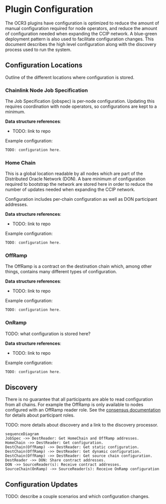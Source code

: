 # Plugin Configuration

The OCR3 plugins have configuration is optimized to reduce the amount of
manual configuration required for node operators, and reduce the amount of
configuration needed when expanding the CCIP network. A blue-green deployment
pattern is also used to facilitate configuration changes. This document
describes the high level configuration along with the discovery process used to
run the system.

## Configuration Locations

Outline of the different locations where configuration is stored.

### Chainlink Node Job Specification

The Job Specification (jobspec) is per-node configuration. Updating this
requires coordination with node operators, so configurations are kept to a
minimum.

**Data structure references**:

* TODO: link to repo

Example configuration:

```go
TODO: configuration here.
```

### Home Chain

This is a global location readable by all nodes which are part of the
Distributed Oracle Network (DON). A bare minimum of configuration required to
bootstrap the network are stored here in order to reduce the number of updates
needed when expanding the CCIP network.

Configuration includes per-chain configuration as well as DON participant
addresses.

**Data structure references**:

* TODO: link to repo

Example configuration:

```go
TODO: configuration here.
```

### OffRamp

The OffRamp is a contract on the destination chain which, among other things,
contains many different types of configuration.

**Data structure references**:

* TODO: link to repo

Example configuration:

```go
TODO: configuration here.
```

### OnRamp

TODO: what configuration is stored here?

**Data structure references**:

* TODO: link to repo

Example configuration:

```go
TODO: configuration here.
```

## Discovery

There is no guarantee that all participants are able to read configuration from
all chains. For example the OffRamp is only available to nodes configured with
an OffRamp reader role. See the [consensus documentation](consensus.md) for
details about participant roles.

TODO: more details about discovery and a link to the discovery processor.

```mermaid
sequenceDiagram
JobSpec ->> DestReader: Get HomeChain and OffRamp addresses.
HomeChain ->> DestReader: Get configuration.
DestChain(OffRamp) ->> DestReader: Get static configuration.
DestChain(OffRamp) ->> DestReader: Get dynamic configuration.
DestChain(OffRamp) ->> DestReader: Get source chain configuration.
DestReader ->> DON: Share contract addresses.
DON ->> SourceReader(s): Receive contract addresses.
SourceChain(OnRamp) ->> SourceReader(s): Receive OnRamp configuration
```

## Configuration Updates

TODO: describe a couple scenarios and which configuration changes.
